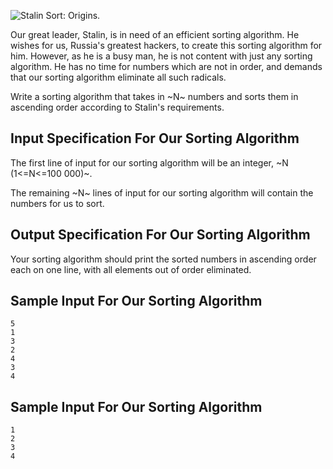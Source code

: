 ![Stalin Sort: Origins.](https://cdn.discordapp.com/attachments/368106422279471104/506435354623213579/x9triplll1v11.png)

Our great leader, Stalin, is in need of an efficient sorting algorithm. He wishes for us, Russia's greatest hackers, to create this sorting algorithm for him. However, as he is a busy man, he is not content with just any sorting algorithm. He has no time for numbers which are not in order, and demands that our sorting algorithm eliminate all such radicals. 

Write a sorting algorithm that takes in ~N~ numbers and sorts them in ascending order according to Stalin's requirements.

## Input Specification For Our Sorting Algorithm
The first line of input for our sorting algorithm will be an integer, ~N (1<=N<=100 000)~.

The remaining ~N~ lines of input for our sorting algorithm will contain the numbers for us to sort.

## Output Specification For Our Sorting Algorithm
Your sorting algorithm should print the sorted numbers in ascending order each on one line, with all elements out of order eliminated.

## Sample Input For Our Sorting Algorithm
```
5
1
3
2
4
3
4
```

## Sample Input For Our Sorting Algorithm
```
1
2
3
4
```